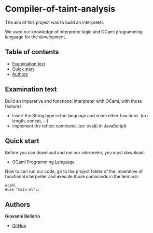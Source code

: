 # Compiler-of-taint-analysis

The aim of this project was to build an Interpreter.

We used our knowledge of interpreter logic and OCaml programming language for the development.

## Table of contents

- [Examination text](#examination-text)
- [Quick start](#quick-start)
- [Authors](#authors)

## Examination text

Build an imperative and functional interpreter with OCaml, with those features:

- Insert the String type in the language and some other functions. (ex: length, concat, ...)
- Implement the reflect command. (ex: eval() in JavaScript)

## Quick start

Before you can download and run our interpreter, you must download:

- [OCaml Programming Language](https://ocaml.org)

Now to can run our code, go to the project folder of the imperative of functional interpreter and execute those commands in the terminal:

```
ocaml
#use "main.ml";;
```

## Authors

**Giovanni Bellorio**

- [GitHub](https://github.com/giovannibellorio)
